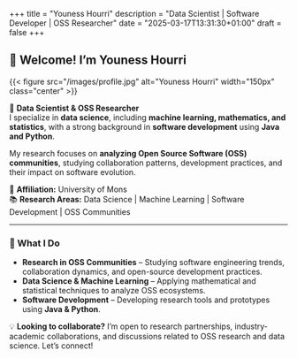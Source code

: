 +++
title = "Youness Hourri"
description = "Data Scientist | Software Developer | OSS Researcher"
date = "2025-03-17T13:31:30+01:00"
draft = false
+++

## 👋 Welcome! I’m Youness Hourri

{{< figure src="/images/profile.jpg" alt="Youness Hourri" width="150px" class="center" >}}

🚀 **Data Scientist & OSS Researcher**  
I specialize in **data science**, including **machine learning, mathematics, and statistics**, with a strong background in **software development** using **Java and Python**.  

My research focuses on **analyzing Open Source Software (OSS) communities**, studying collaboration patterns, development practices, and their impact on software evolution.

📍 **Affiliation:** University of Mons  
📚 **Research Areas:** Data Science | Machine Learning | Software Development | OSS Communities

---

### **🔎 What I Do**
- **Research in OSS Communities** – Studying software engineering trends, collaboration dynamics, and open-source development practices.  
- **Data Science & Machine Learning** – Applying mathematical and statistical techniques to analyze OSS ecosystems.  
- **Software Development** – Developing research tools and prototypes using **Java & Python**.

💡 **Looking to collaborate?** I’m open to research partnerships, industry-academic collaborations, and discussions related to OSS research and data science. Let’s connect!